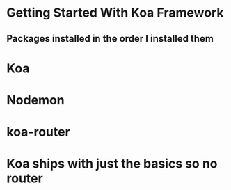 # Getting Started With Koa Framework

## Packages installed in the order I installed them
# Koa
# Nodemon
# koa-router

# Koa ships with just the basics so no router
